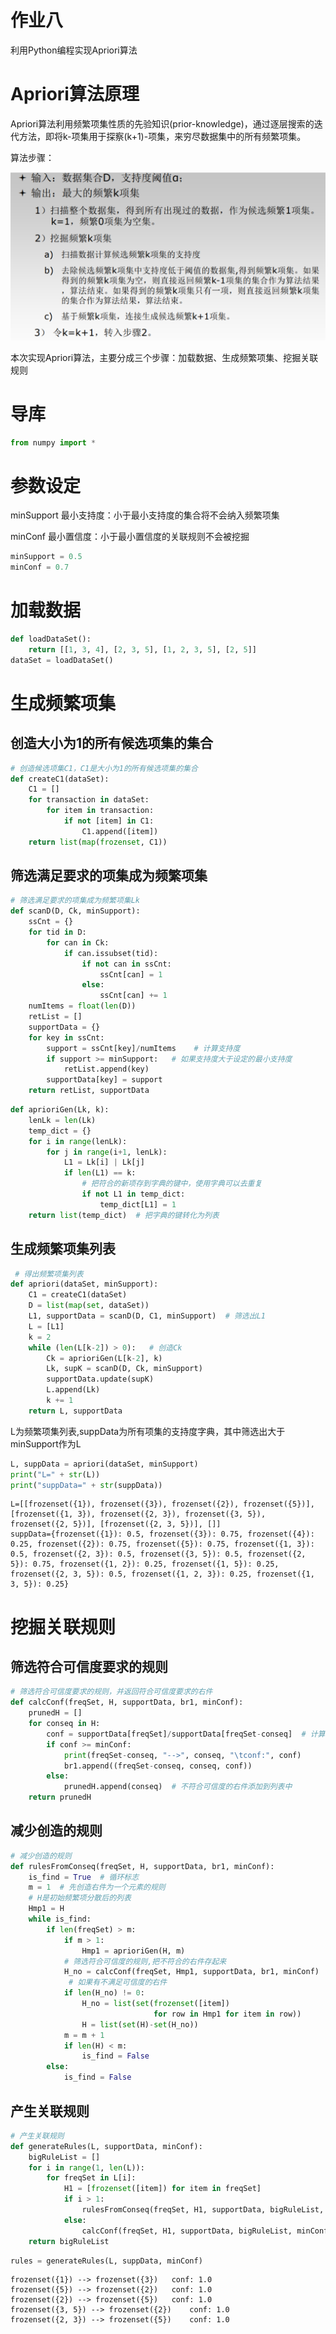# 作业八
利用Python编程实现Apriori算法

# Apriori算法原理

Apriori算法利用频繁项集性质的先验知识(prior-knowledge)，通过逐层搜索的迭代方法，即将k-项集用于探察(k+1)-项集，来穷尽数据集中的所有频繁项集。

算法步骤：

![image-20220520213256476](img/image-20220520213256476.png)

本次实现Apriori算法，主要分成三个步骤：加载数据、生成频繁项集、挖掘关联规则

# 导库


```python
from numpy import *
```

# 参数设定
minSupport 最小支持度：小于最小支持度的集合将不会纳入频繁项集

minConf 最小置信度：小于最小置信度的关联规则不会被挖掘


```python
minSupport = 0.5
minConf = 0.7
```

# 加载数据


```python
def loadDataSet():
    return [[1, 3, 4], [2, 3, 5], [1, 2, 3, 5], [2, 5]]
dataSet = loadDataSet()
```

# 生成频繁项集

## 创造大小为1的所有候选项集的集合


```python
# 创造候选项集C1，C1是大小为1的所有候选项集的集合
def createC1(dataSet):
    C1 = []
    for transaction in dataSet:
        for item in transaction:
            if not [item] in C1:
                C1.append([item])
    return list(map(frozenset, C1))
```

## 筛选满足要求的项集成为频繁项集


```python
# 筛选满足要求的项集成为频繁项集Lk
def scanD(D, Ck, minSupport):
    ssCnt = {}
    for tid in D:
        for can in Ck:
            if can.issubset(tid):
                if not can in ssCnt:
                    ssCnt[can] = 1
                else:
                    ssCnt[can] += 1
    numItems = float(len(D))
    retList = []
    supportData = {}
    for key in ssCnt:
        support = ssCnt[key]/numItems    # 计算支持度
        if support >= minSupport:   # 如果支持度大于设定的最小支持度
            retList.append(key)
        supportData[key] = support
    return retList, supportData
```


```python
def aprioriGen(Lk, k):   
    lenLk = len(Lk)
    temp_dict = {}  
    for i in range(lenLk):
        for j in range(i+1, lenLk):
            L1 = Lk[i] | Lk[j] 
            if len(L1) == k:
                # 把符合的新项存到字典的键中，使用字典可以去重复
                if not L1 in temp_dict:
                    temp_dict[L1] = 1
    return list(temp_dict)  # 把字典的键转化为列表
```

## 生成频繁项集列表


```python
 # 得出频繁项集列表
def apriori(dataSet, minSupport): 
    C1 = createC1(dataSet) 
    D = list(map(set, dataSet))
    L1, supportData = scanD(D, C1, minSupport)  # 筛选出L1
    L = [L1]
    k = 2
    while (len(L[k-2]) > 0):   # 创造Ck
        Ck = aprioriGen(L[k-2], k)
        Lk, supK = scanD(D, Ck, minSupport)
        supportData.update(supK)
        L.append(Lk)
        k += 1
    return L, supportData
```

L为频繁项集列表,suppData为所有项集的支持度字典，其中筛选出大于minSupport作为L


```python
L, suppData = apriori(dataSet, minSupport)
print("L=" + str(L))
print("suppData=" + str(suppData))
```

    L=[[frozenset({1}), frozenset({3}), frozenset({2}), frozenset({5})], [frozenset({1, 3}), frozenset({2, 3}), frozenset({3, 5}), frozenset({2, 5})], [frozenset({2, 3, 5})], []]
    suppData={frozenset({1}): 0.5, frozenset({3}): 0.75, frozenset({4}): 0.25, frozenset({2}): 0.75, frozenset({5}): 0.75, frozenset({1, 3}): 0.5, frozenset({2, 3}): 0.5, frozenset({3, 5}): 0.5, frozenset({2, 5}): 0.75, frozenset({1, 2}): 0.25, frozenset({1, 5}): 0.25, frozenset({2, 3, 5}): 0.5, frozenset({1, 2, 3}): 0.25, frozenset({1, 3, 5}): 0.25}


# 挖掘关联规则

## 筛选符合可信度要求的规则


```python
# 筛选符合可信度要求的规则，并返回符合可信度要求的右件
def calcConf(freqSet, H, supportData, br1, minConf):  
    prunedH = [] 
    for conseq in H: 
        conf = supportData[freqSet]/supportData[freqSet-conseq]  # 计算可信度
        if conf >= minConf:
            print(freqSet-conseq, "-->", conseq, "\tconf:", conf)
            br1.append((freqSet-conseq, conseq, conf))
        else:
            prunedH.append(conseq)  # 不符合可信度的右件添加到列表中
    return prunedH
```

## 减少创造的规则


```python
# 减少创造的规则
def rulesFromConseq(freqSet, H, supportData, br1, minConf): 
    is_find = True  # 循环标志
    m = 1  # 先创造右件为一个元素的规则
    # H是初始频繁项分散后的列表
    Hmp1 = H
    while is_find:
        if len(freqSet) > m:  
            if m > 1: 
                Hmp1 = aprioriGen(H, m) 
            # 筛选符合可信度的规则,把不符合的右件存起来
            H_no = calcConf(freqSet, Hmp1, supportData, br1, minConf)  
             # 如果有不满足可信度的右件
            if len(H_no) != 0: 
                H_no = list(set(frozenset([item])
                                for row in Hmp1 for item in row))
                H = list(set(H)-set(H_no)) 
            m = m + 1 
            if len(H) < m: 
                is_find = False
        else:  
            is_find = False
```

## 产生关联规则


```python
# 产生关联规则
def generateRules(L, supportData, minConf): 
    bigRuleList = []
    for i in range(1, len(L)): 
        for freqSet in L[i]:
            H1 = [frozenset([item]) for item in freqSet]
            if i > 1: 
                rulesFromConseq(freqSet, H1, supportData, bigRuleList, minConf)
            else:
                calcConf(freqSet, H1, supportData, bigRuleList, minConf)
    return bigRuleList
```


```python
rules = generateRules(L, suppData, minConf)
```

    frozenset({1}) --> frozenset({3}) 	conf: 1.0
    frozenset({5}) --> frozenset({2}) 	conf: 1.0
    frozenset({2}) --> frozenset({5}) 	conf: 1.0
    frozenset({3, 5}) --> frozenset({2}) 	conf: 1.0
    frozenset({2, 3}) --> frozenset({5}) 	conf: 1.0

